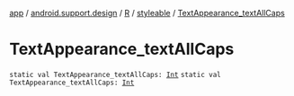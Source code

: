 [app](../../../index.md) / [android.support.design](../../index.md) / [R](../index.md) / [styleable](index.md) / [TextAppearance_textAllCaps](.)

# TextAppearance_textAllCaps

`static val TextAppearance_textAllCaps: `[`Int`](https://kotlinlang.org/api/latest/jvm/stdlib/kotlin/-int/index.html)
`static val TextAppearance_textAllCaps: `[`Int`](https://kotlinlang.org/api/latest/jvm/stdlib/kotlin/-int/index.html)